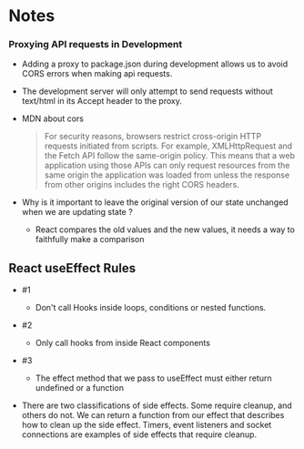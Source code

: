 # Notes

### Proxying API requests in Development

- Adding a proxy to package.json during development allows us to avoid CORS errors when making api requests.

- The development server will only attempt to send requests without text/html in its Accept header to the proxy.

- MDN about cors

  > For security reasons, browsers restrict cross-origin HTTP requests initiated from scripts. For example, XMLHttpRequest and the Fetch API follow the same-origin policy. This means that a web application using those APIs can only request resources from the same origin the application was loaded from unless the response from other origins includes the right CORS headers.

- Why is it important to leave the original version of our state unchanged when we are updating state ?
  - React compares the old values and the new values, it needs a way to faithfully make a comparison

## React useEffect Rules

- #1
  - Don't call Hooks inside loops, conditions or nested functions.
- #2
  - Only call hooks from inside React components
- #3

  - The effect method that we pass to useEffect must either return undefined or a function

- There are two classifications of side effects. Some require cleanup, and others do not. We can return a function from our effect that describes how to clean up the side effect. Timers, event listeners and socket connections are examples of side effects that require cleanup.
